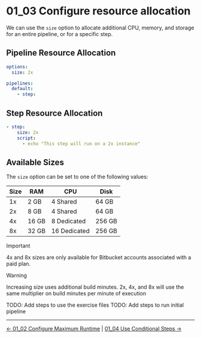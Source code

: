 # 01_03 Configure resource allocation

We can use the `size` option to allocate additional CPU, memory, and storage for an entire pipeline, or for a specific step.

## Pipeline Resource Allocation

```yaml
options:
  size: 2x

pipelines:
  default:
    - step:
```

## Step Resource Allocation

```yaml
- step:
    size: 2x
    script:
      - echo "This step will run on a 2x instance"
```

## Available Sizes

The `size` option can be set to one of the following values:

| Size | RAM    | CPU           | Disk   |
|------|--------|---------------|--------|
| 1x   | 2 GB   | 4 Shared      | 64 GB  |
| 2x   | 8 GB   | 4 Shared      | 64 GB  |
| 4x   | 16 GB  | 8 Dedicated   | 256 GB |
| 8x   | 32 GB  | 16 Dedicated  | 256 GB |

> [!IMPORTANT]
> 4x and 8x sizes are only available for Bitbucket accounts associated with a paid plan.

> [!WARNING]
> Increasing size uses additional build minutes.
> 2x, 4x, and 8x will use the same multiplier on build minutes per minute of execution

TODO: Add steps to use the exercise files
TODO: Add steps to run initial pipeline

<!-- FooterStart -->
---
[← 01_02 Configure Maximum Runtime](../01_02_configure_maximum_runtime/README.md) | [01_04 Use Conditional Steps →](../01_04_use_conditional_steps/README.md)
<!-- FooterEnd -->
